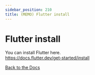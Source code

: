 ```yaml
---
sidebar_position: 210
title: (MEMO) Flutter install
---
```


# Flutter install

You can install Flutter here.  
https://docs.flutter.dev/get-started/install

<a href="/docs/start" class='linkbutton'>Back to the Docs</a>
